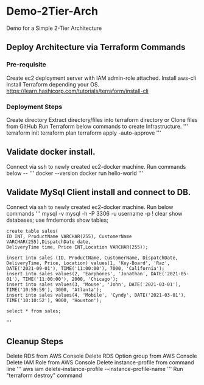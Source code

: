 # Demo-2Tier-Arch
Demo for a Simple 2-Tier Architecture

## Deploy Architecture via Terraform Commands
### Pre-requisite
Create ec2 deployment server with IAM admin-role attached.
Install aws-cli
Install Terraform depending your OS.
https://learn.hashicorp.com/tutorials/terraform/install-cli


### Deployment Steps
Create directory <terraform>
Extract directory/files into terraform directory or 
Clone files from GitHub
Run Terraform below commands to create Infrastructure.
'''
    terraform init
    terraform plan
    terraform apply -auto-approve
'''

## Validate docker install.
Connect via ssh to newly created ec2-docker machine.
Run commands below --
'''
    docker --version
    docker run hello-world
'''

## Validate MySql Client install and connect to DB.
Connect via ssh to newly created ec2-docker machine.
Run below commands
'''
    mysql -v
    mysql -h <db-endpoint> -P 3306 -u username -p <manuallyentry>
    \! clear
    show databases;
    use fmdemords
    show tables;

    create table sales(
    ID INT, ProductName VARCHAR(255), CustomerName VARCHAR(255),DispatchDate date,
    DeliveryTime time, Price INT,Location VARCHAR(255));

    insert into sales (ID, ProductName, CustomerName, DispatchDate, DeliveryTime, Price, Location) values(1, 'Key-Board', 'Raz', DATE('2021-09-01'), TIME('11:00:00'), 7000, 'California');
    insert into sales values(2, 'Earphones', 'Jonathan', DATE('2021-05-01'), TIME('11:00:00'), 2000, 'Chicago');
    insert into sales values(3, 'Mouse', 'John', DATE('2021-03-01'), TIME('10:59:59'), 3000, 'Atlanta');
    insert into sales values(4, 'Mobile', 'Cyndy', DATE('2021-03-01'), TIME('10:10:52'), 9000, 'Houston');

    select * from sales;
'''

## Cleanup Steps
Delete RDS from AWS Console
Delete RDS Option group from AWS Console
Delete IAM Role from AWS Console
Delete instance-profile from command line
'''
    aws iam delete-instance-profile --instance-profile-name <instance-profile-name>
'''
Run "terraform destroy"  command 
